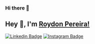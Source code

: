 ### Hi there 👋
## Hey 👋, I'm [Roydon Pereira!](https://github.com/roydon-p/)

[![Linkedin Badge](https://img.shields.io/badge/-LinkedIn-0e76a8?style=flat-square&logo=Linkedin&logoColor=white)](https://linkedin.com/in/roydon-pereira)
[![Instagram Badge](https://img.shields.io/badge/-Instagram-e4405f?style=flat-square&logo=Instagram&logoColor=white)](https://instagram.com/r0yd0n/)

<!--
**roydon-p/roydon-p** is a ✨ _special_ ✨ repository because its `README.md` (this file) appears on your GitHub profile.

Here are some ideas to get you started:

- 🔭 I’m currently working on ...
- 🌱 I’m currently learning ...
- 👯 I’m looking to collaborate on ...
- 🤔 I’m looking for help with ...
- 💬 Ask me about ...
- 📫 How to reach me: ...
- 😄 Pronouns: ...
- ⚡ Fun fact: ...
-->
